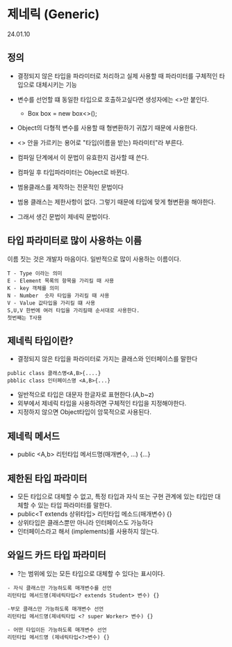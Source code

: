 # 제네릭 (Generic)
24.01.10
## 정의
- 결정되지 않은 타입을 파라미터로 처리하고 실제 사용할 때 파라미터를 구체적인 타입으로 대체시키는 기능
- 변수를 선언할 떄 동일한 타입으로 호출하고싶다면 생성자에는 <>만 붙인다.
  - Box<String> box = new box<>();

- Object의 다형적 변수를 사용할 때 형변환하기 귀찮기 때문에 사용한다.
- <> 안을 가르키는 용어로 "타입(이름을 받는) 파라미터"라 부른다.
- 컴파일 단계에서 이 문법이 유효한지 검사할 때 쓴다.
- 컴파일 후 타입파라미터는 Object로 바뀐다.
- 범용클래스를 제작하는 전문적인 문법이다
- 범용 클래스는 제한사항이 없다. 그렇기 때문에 타입에 맞게 형변환을 해야한다.
- 그래서 생긴 문법이 제네릭 문법이다.



## 타입 파라미터로 많이 사용하는 이름
이름 짓는 것은 개발자 마음이다.
일반적으로 많이 사용하는 이름이다.
```
T - Type 이라는 의미
E - Element 목록의 항목을 가리킬 때 사용
K - key 객체를 의미
N - Number  숫자 타입을 가리킬 때 사용
V - Value 값타입을 가리킬 떄 사용
S,U,V 한번에 여러 타입을 가리킬때 순서대로 사용한다.
첫번째는 T사용
```

## 제네릭 타입이란?
- 결정되지 않은 타입을 파라미터로 가지는 클래스와 인터페이스를 말한다
```
public class 클래스명<A,B>{....}
pbblic class 인터페이스명 <A,B>{...}
```
- 일반적으로 타입은 대문자 한글자로 표현한다.(A,b~z)
- 외부에서 제네릭 타입을 사용하려면 구체적인 타입을 지정해야한다.
- 지정하지 않으면 Object타입이 암묵적으로 사용된다.

## 제네릭 메서드
- public <A,b> 리턴타입 메서드명(매개변수, ...) {...}

## 제한된 타입 파라미터
- 모든 타입으로 대체할 수 없고, 특정 타입과 자식 또는 구현 관계에 있는 타입만 대체할 수 있는 타입 파라미터를 말한다.
- public<T extends 상위타입> 리턴타입 메소드(매개변수) {}
- 상위타입은 클래스뿐만 아니라 인터페이스도 가능하다
- 인터페이스라고 해서 (implements)를 사용하지 않는다.

## 와일드 카드 타입 파라미터
- ?는 범위에 있는 모든 타입으로 대체할 수 있다는 표시이다. 
```
- 자식 클래스만 가능하도록 매개변수를 선언
리턴타입 메서드명(제네릭타입<? extends Student> 변수) {}

-부모 클래스만 가능하도록 매개변수 선언
리턴타입 메서드명(제네릭타입 <? super Worker> 변수) {}

- 어떤 타입이든 가능하도록 매개변수 선언
리턴타입 메서드명 (제네릭타입<?>변수) {}
```